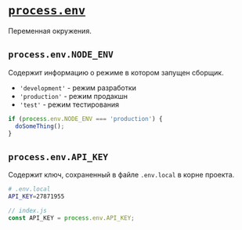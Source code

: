 # [`process.env`](./index.md)

Переменная окружения.

## `process.env.NODE_ENV`

Содержит информацию о режиме в котором запущен сборщик.

- `'development'` - режим разработки
- `'production'` - режим продакшн
- `'test'` - режим тестирования

```js
if (process.env.NODE_ENV === 'production') {
  doSomeThing();
}
```

## `process.env.API_KEY`

Содержит ключ, сохраненный в файле `.env.local` в корне проекта.

```bash
# .env.local
API_KEY=27871955
```

```jsx
// index.js
const API_KEY = process.env.API_KEY;
```
